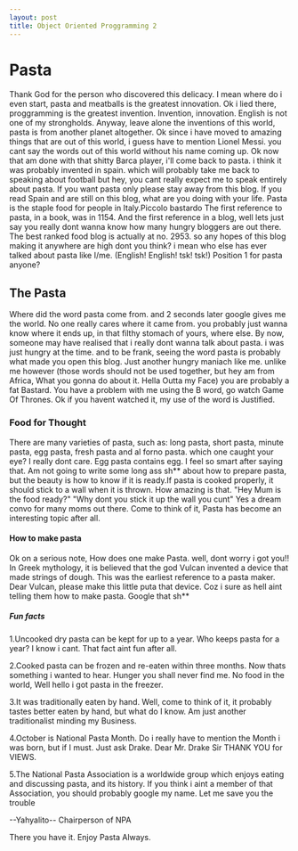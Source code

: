 ```yaml
---
layout: post
title: Object Oriented Proggramming 2
---
```

# Pasta 

Thank God for the person who discovered this delicacy. I mean where do i even start, pasta and meatballs is the greatest innovation. Ok i lied there, proggramming is the greatest invention. Invention, innovation. English is not one of my strongholds. Anyway, leave alone the inventions of this world, pasta is from another planet altogether. Ok since i have moved to amazing things that are out of this world, i guess have to mention Lionel Messi. you cant say the words out of this world without his name coming up. Ok now that am done with that shitty Barca player, i'll come back to pasta. i think it was probably invented in spain. which will probably take me back to speaking about football but hey, you cant really expect me to speak entirely about pasta. If you want pasta only please stay away from this blog.
If you read Spain and are still on this blog, what are you doing with your life. Pasta is the staple food for people in Italy.Piccolo bastardo
The first reference to pasta, in a book, was in 1154. And the first reference in a blog, well lets just say you really dont wanna know how many hungry bloggers are out there. 
 The best ranked food blog is actually at no. 2953. so any hopes of this blog making it anywhere are high dont you think? i mean who else has ever talked about pasta like I/me. (English! English! tsk! tsk!) 
 Position 1 for pasta anyone?

## The Pasta 
Where did the word pasta come from. and 2 seconds later google gives me the world. No one really cares where it came from. you probably just wanna know where it ends up,  in that filthy stomach of yours, where else. 
By now, someone may have realised that i really dont wanna talk about pasta. i was just hungry at the time. and to be frank, seeing the word pasta is probably what made you open this blog. Just another hungry maniach like me. unlike me however (those words should not be used together, but hey am from Africa, What you gonna do about it. Hella Outta my Face) you are probably a fat Bastard. You have a problem with me using the B word, go watch Game Of Thrones. Ok if you havent watched it, my use of the word is Justified.

### Food for Thought
 There are many varieties of pasta, such as: long pasta, short pasta, minute pasta, egg pasta, fresh pasta and al forno pasta. which one caught your eye? I really dont care.
  Egg pasta contains egg. I feel so smart after saying that. Am not going to write some long ass sh** about how to prepare pasta, but the beauty is how to know if it is ready.If pasta is cooked properly, it should stick to a wall when it is thrown. How amazing is that. "Hey Mum is the food ready?" "Why dont you stick it up the wall you cunt" Yes a dream convo for many moms out there.
  Come to think of it, Pasta has become an interesting topic after all.

  #### How to make pasta
  Ok on a serious note, How does one make Pasta. well, dont worry i got you!! In Greek mythology, it is believed that the god Vulcan invented a device that made strings of dough. This was the earliest reference to a pasta maker. Dear Vulcan, please make this little puta that device. Coz i sure as hell aint telling them how to make pasta. Google that sh**

  ##### Fun facts

  1.Uncooked dry pasta can be kept for up to a year. Who keeps pasta for a year? I know i cant. That fact aint fun after all. 

  2.Cooked pasta can be frozen and re-eaten within three months. Now thats something i wanted to hear. Hunger you shall never find me. No food in the world, Well hello i got pasta in the freezer.

  3.It was traditionally eaten by hand. Well, come to think of it, it probably tastes better eaten by hand, but what do I know. Am just another traditionalist minding my Business.

  4.October is National Pasta Month. Do i really have to mention the Month i was born, but if I must. Just ask Drake. Dear Mr. Drake Sir THANK YOU for VIEWS. 

  5.The National Pasta Association is a worldwide group which enjoys eating and discussing pasta, and its history. If you think i aint a member of that Association, you should probably google my name. Let me save you the trouble 

  --Yahyalito--
  Chairperson of NPA

  There you have it.
  Enjoy Pasta Always.


